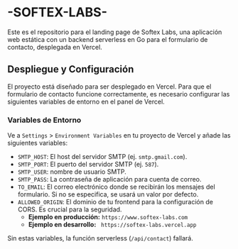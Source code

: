 # -SOFTEX-LABS-

Este es el repositorio para el landing page de Softex Labs, una aplicación web estática con un backend serverless en Go para el formulario de contacto, desplegada en Vercel.

## Despliegue y Configuración

El proyecto está diseñado para ser desplegado en Vercel. Para que el formulario de contacto funcione correctamente, es necesario configurar las siguientes variables de entorno en el panel de Vercel.

### Variables de Entorno

Ve a `Settings` > `Environment Variables` en tu proyecto de Vercel y añade las siguientes variables:

-   `SMTP_HOST`: El host del servidor SMTP (ej. `smtp.gmail.com`).
-   `SMTP_PORT`: El puerto del servidor SMTP (ej. `587`).
-   `SMTP_USER`: nombre de usuario SMTP.
-   `SMTP_PASS`: La contraseña de aplicación para cuenta de correo.
-   `TO_EMAIL`: El correo electrónico donde se recibirán los mensajes del formulario. Si no se especifica, se usará un valor por defecto.
-   `ALLOWED_ORIGIN`: El dominio de tu frontend para la configuración de CORS. Es crucial para la seguridad.
    -   **Ejemplo en producción:** `https://www.softex-labs.com` 
    -   **Ejemplo en desarrollo:** ` https://softex-labs.vercel.app` 

Sin estas variables, la función serverless (`/api/contact`) fallará.